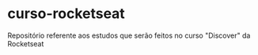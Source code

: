# curso-rocketseat
 Repositório referente aos estudos que serão feitos no curso "Discover" da Rocketseat
